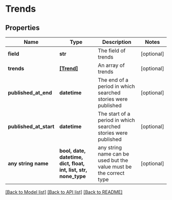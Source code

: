# Trends


## Properties
Name | Type | Description | Notes
------------ | ------------- | ------------- | -------------
**field** | **str** | The field of trends | [optional] 
**trends** | [**[Trend]**](Trend.md) | An array of trends | [optional] 
**published_at_end** | **datetime** | The end of a period in which searched stories were published | [optional] 
**published_at_start** | **datetime** | The start of a period in which searched stories were published | [optional] 
**any string name** | **bool, date, datetime, dict, float, int, list, str, none_type** | any string name can be used but the value must be the correct type | [optional]

[[Back to Model list]](../README.md#documentation-for-models) [[Back to API list]](../README.md#documentation-for-api-endpoints) [[Back to README]](../README.md)


